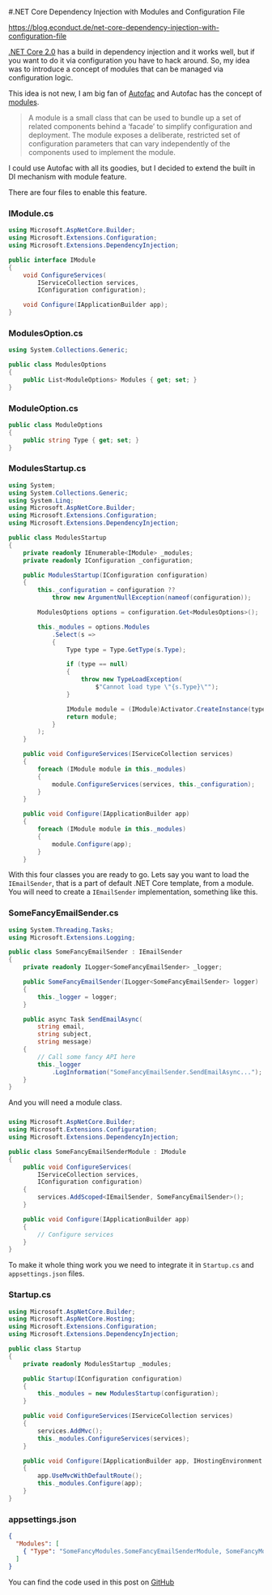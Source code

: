 #.NET Core Dependency Injection with Modules and Configuration File

https://blog.econduct.de/net-core-dependency-injection-with-configuration-file 

[.NET Core 2.0](https://www.microsoft.com/net/learn/get-started/windows) has a build in dependency injection and it works well, but if you want to do it via configuration you have to hack around. So, my idea was to introduce a concept of modules that can be managed via configuration logic.

This idea is not new, I am big fan of [Autofac](https://autofac.org/) and Autofac has the concept of [modules](http://autofaccn.readthedocs.io/en/latest/configuration/modules.html).

> A module is a small class that can be used to bundle up a set of related components behind a ‘facade’ to simplify configuration and deployment. The module exposes a deliberate, restricted set of configuration parameters that can vary independently of the components used to implement the module.

I could use Autofac with all its goodies, but I decided to extend the built in DI mechanism with module feature. 

There are four files to enable this feature.

### IModule.cs
```c# 
using Microsoft.AspNetCore.Builder;
using Microsoft.Extensions.Configuration;
using Microsoft.Extensions.DependencyInjection;

public interface IModule
{
    void ConfigureServices(
        IServiceCollection services,
        IConfiguration configuration);

    void Configure(IApplicationBuilder app);
}
```

### ModulesOption.cs
```c#
using System.Collections.Generic;

public class ModulesOptions
{
    public List<ModuleOptions> Modules { get; set; }
}
```

### ModuleOption.cs
```c#
public class ModuleOptions
{
    public string Type { get; set; }
}
```

### ModulesStartup.cs
```c#
using System;
using System.Collections.Generic;
using System.Linq;
using Microsoft.AspNetCore.Builder;
using Microsoft.Extensions.Configuration;
using Microsoft.Extensions.DependencyInjection;

public class ModulesStartup
{
    private readonly IEnumerable<IModule> _modules;
    private readonly IConfiguration _configuration;

    public ModulesStartup(IConfiguration configuration)
    {
        this._configuration = configuration ??
            throw new ArgumentNullException(nameof(configuration));

        ModulesOptions options = configuration.Get<ModulesOptions>();

        this._modules = options.Modules
            .Select(s =>
            {
                Type type = Type.GetType(s.Type);

                if (type == null)
                {
                    throw new TypeLoadException(
                        $"Cannot load type \"{s.Type}\"");
                }

                IModule module = (IModule)Activator.CreateInstance(type);
                return module;
            }
        );
    }

    public void ConfigureServices(IServiceCollection services)
    {
        foreach (IModule module in this._modules)
        {
            module.ConfigureServices(services, this._configuration);
        }
    }

    public void Configure(IApplicationBuilder app)
    {
        foreach (IModule module in this._modules)
        {
            module.Configure(app);
        }
    }
```

With this four classes you are ready to go. 
Lets say you want to load the `IEmailSender`, that is a part of default .NET Core template, from a module. You will need to create a `IEmailSender` implementation, something like this. 

### SomeFancyEmailSender.cs
```c#
using System.Threading.Tasks;
using Microsoft.Extensions.Logging;

public class SomeFancyEmailSender : IEmailSender
{
    private readonly ILogger<SomeFancyEmailSender> _logger;

    public SomeFancyEmailSender(ILogger<SomeFancyEmailSender> logger)
    {
        this._logger = logger;
    }

    public async Task SendEmailAsync(
        string email, 
        string subject,
        string message)
    {
        // Call some fancy API here 
        this._logger
            .LogInformation("SomeFancyEmailSender.SendEmailAsync...");
    }
}
```

And you will need a module class. 

### 

```c#
using Microsoft.AspNetCore.Builder;
using Microsoft.Extensions.Configuration;
using Microsoft.Extensions.DependencyInjection;

public class SomeFancyEmailSenderModule : IModule
{
    public void ConfigureServices(
        IServiceCollection services,
        IConfiguration configuration)
    {
        services.AddScoped<IEmailSender, SomeFancyEmailSender>(); 
    }

    public void Configure(IApplicationBuilder app)
    {
        // Configure services 
    }
}
```

To make it whole thing work you we need to integrate it in `Startup.cs` and `appsettings.json` files. 

### Startup.cs

```c#
using Microsoft.AspNetCore.Builder;
using Microsoft.AspNetCore.Hosting;
using Microsoft.Extensions.Configuration;
using Microsoft.Extensions.DependencyInjection;

public class Startup
{
    private readonly ModulesStartup _modules;

    public Startup(IConfiguration configuration)
    {
        this._modules = new ModulesStartup(configuration);
    }

    public void ConfigureServices(IServiceCollection services)
    {
        services.AddMvc();
        this._modules.ConfigureServices(services);
    }

    public void Configure(IApplicationBuilder app, IHostingEnvironment env)
    {
        app.UseMvcWithDefaultRoute();
        this._modules.Configure(app);
    }
}
```

### appsettings.json
```json
{
  "Modules": [
    { "Type": "SomeFancyModules.SomeFancyEmailSenderModule, SomeFancyModules" }
  ]
}
```

You can find the code used in this post on [GitHub](https://github.com/aruss/DotNetCore_ModularApplication)
